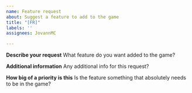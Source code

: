 ```yaml
---
name: Feature request
about: Suggest a feature to add to the game
title: "[FR]"
labels: ''
assignees: JovannMC

---
```


**Describe your request**
What feature do you want added to the game?

**Additional information**
Any additional info for this request?

**How big of a priority is this**
Is the feature something that absolutely needs to be in the game?
